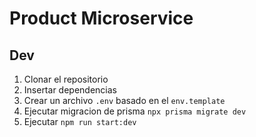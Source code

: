 # Product Microservice

## Dev

1. Clonar el repositorio
2. Insertar dependencias
3. Crear un archivo `.env` basado en el `env.template`
4. Ejecutar migracion de prisma `npx prisma migrate dev`
5. Ejecutar `npm run start:dev`